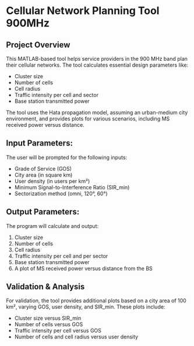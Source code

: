 # Cellular Network Planning Tool 900MHz
 
## Project Overview
This MATLAB-based tool helps service providers in the 900 MHz band plan their cellular networks. The tool calculates essential design parameters like:
- Cluster size
- Number of cells
- Cell radius
- Traffic intensity per cell and sector
- Base station transmitted power

The tool uses the Hata propagation model, assuming an urban-medium city environment, and provides plots for various scenarios, including MS received power versus distance.

## Input Parameters:
The user will be prompted for the following inputs:
- Grade of Service (GOS)
- City area (in square km)
- User density (in users per km²)
- Minimum Signal-to-Interference Ratio (SIR_min)
- Sectorization method (omni, 120°, 60°)

## Output Parameters:
The program will calculate and output:
1. Cluster size
2. Number of cells
3. Cell radius
4. Traffic intensity per cell and per sector
5. Base station transmitted power
6. A plot of MS received power versus distance from the BS

## Validation & Analysis
For validation, the tool provides additional plots based on a city area of 100 km², varying GOS, user density, and SIR_min. These plots include:
- Cluster size versus SIR_min
- Number of cells versus GOS
- Traffic intensity per cell versus GOS
- Number of cells and cell radius versus user density

